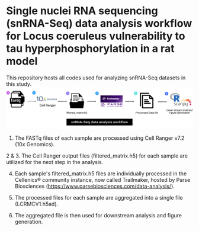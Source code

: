 # Single nuclei RNA sequencing (snRNA-Seq) data analysis workflow for Locus coeruleus vulnerability to tau hyperphosphorylation in a rat model
This repository hosts all codes used for analyzing snRNA-Seq datasets in this study.
![Alt text](https://github.com/ziahasanz/lc_paper/blob/main/snRNA-Seq%20data%20analysis%20worflow%20for%20Locus%20coeruleus.png)

1. The FASTq files of each sample are processed using Cell Ranger v7.2 (10x Genomics).

2 & 3. The Cell Ranger output files (filtered_matrix.h5) for each sample are utilized for the next step in the analysis.

4. Each sample's filtered_matrix.h5 files are individually processed in the Cellenics® community instance, now called Trailmaker, hosted by Parse Biosciences (https://www.parsebiosciences.com/data-analysis/).

5. The processed files for each sample are aggregated into a single file (LCRMCV1.h5ad).

6. The aggregated file is then used for downstream analysis and figure generation.
